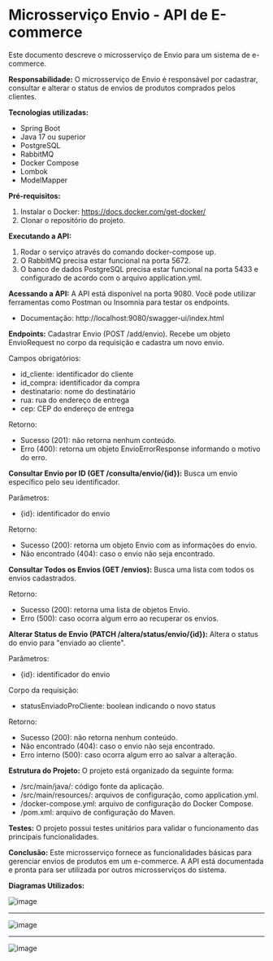 # Microsserviço Envio - API de E-commerce
Este documento descreve o microsserviço de Envio para um sistema de e-commerce.

**Responsabilidade:**
O microsserviço de Envio é responsável por cadastrar, consultar e alterar o status de envios de produtos comprados pelos clientes.

**Tecnologias utilizadas:**
- Spring Boot
- Java 17 ou superior
- PostgreSQL
-	RabbitMQ
-	Docker Compose
-	Lombok
-	ModelMapper

**Pré-requisitos:**
1.	Instalar o Docker: https://docs.docker.com/get-docker/
2.	Clonar o repositório do projeto.
   
**Executando a API:**
1.	Rodar o serviço através do comando docker-compose up.
2.	O RabbitMQ precisa estar funcional na porta 5672.
3.	O banco de dados PostgreSQL precisa estar funcional na porta 5433 e configurado de acordo com o arquivo application.yml.

**Acessando a API:**
A API está disponível na porta 9080. Você pode utilizar ferramentas como Postman ou Insomnia para testar os endpoints.
- Documentação: http://localhost:9080/swagger-ui/index.html

**Endpoints:**
Cadastrar Envio (POST /add/envio). Recebe um objeto EnvioRequest no corpo da requisição e cadastra um novo envio.

Campos obrigatórios:
- id_cliente: identificador do cliente
-	id_compra: identificador da compra
-	destinatario: nome do destinatário
-	rua: rua do endereço de entrega
-	cep: CEP do endereço de entrega

Retorno:
-	Sucesso (201): não retorna nenhum conteúdo.
-	Erro (400): retorna um objeto EnvioErrorResponse informando o motivo do erro.

**Consultar Envio por ID (GET /consulta/envio/{id}):**
Busca um envio específico pelo seu identificador.

Parâmetros:
-	{id}: identificador do envio

Retorno:
-	Sucesso (200): retorna um objeto Envio com as informações do envio.
-	Não encontrado (404): caso o envio não seja encontrado.

**Consultar Todos os Envios (GET /envios):**
Busca uma lista com todos os envios cadastrados.

Retorno: 
-	Sucesso (200): retorna uma lista de objetos Envio.
-	Erro (500): caso ocorra algum erro ao recuperar os envios.

**Alterar Status de Envio (PATCH /altera/status/envio/{id}):**
Altera o status do envio para "enviado ao cliente".

Parâmetros:
-	{id}: identificador do envio

Corpo da requisição:
-	statusEnviadoProCliente: boolean indicando o novo status

Retorno:
-	Sucesso (200): não retorna nenhum conteúdo.
-	Não encontrado (404): caso o envio não seja encontrado.
-	Erro interno (500): caso ocorra algum erro ao salvar a alteração.

**Estrutura do Projeto:**
O projeto está organizado da seguinte forma:
-	/src/main/java/: código fonte da aplicação.
-	/src/main/resources/: arquivos de configuração, como application.yml.
-	/docker-compose.yml: arquivo de configuração do Docker Compose.
-	/pom.xml: arquivo de configuração do Maven.

**Testes:**
O projeto possui testes unitários para validar o funcionamento das principais funcionalidades.

**Conclusão:**
Este microsserviço fornece as funcionalidades básicas para gerenciar envios de produtos em um e-commerce. A API está documentada e pronta para ser utilizada por outros microsserviços do sistema.

**Diagramas Utilizados:**

![image](https://github.com/vivianpanizzi/ADA_MicrosservicoEnvio/assets/103074990/fc7010c8-10ab-427c-af78-82da6c7b29db)
___________________________________________________________________________________________________________________________________________________________________________________________________
![image](https://github.com/vivianpanizzi/ADA_MicrosservicoEnvio/assets/103074990/f73387a1-bfed-417d-90ce-c58208ce2c0a)
___________________________________________________________________________________________________________________________________________________________________________________________________
![image](https://github.com/vivianpanizzi/ADA_MicrosservicoEnvio/assets/103074990/ef557193-b43c-43dc-bbb4-6c428fc5c854)


